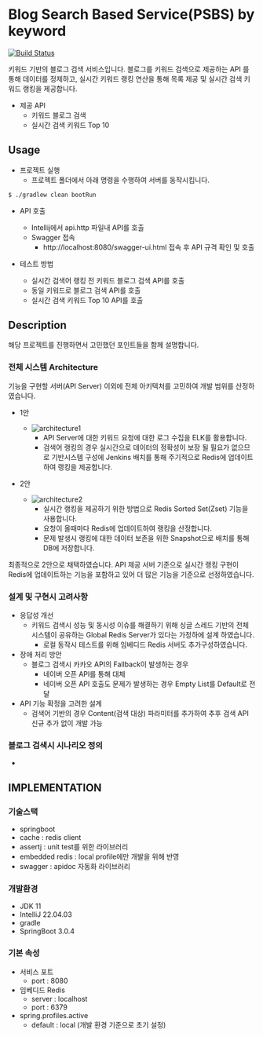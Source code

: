 # Blog Search Based Service(PSBS) by keyword
[![Build Status](https://travis-ci.org/dwyl/esta.svg?branch=master)](https://travis-ci.org/)

키워드 기반의 블로그 검색 서비스입니다. 블로그를 키워드 검색으로 제공하는 API 를 통해 데이터를
정제하고, 실시간 키워드 랭킹 연산을 통해 목록 제공 및 실시간 검색 키워드 랭킹을 제공합니다.

* 제공 API
    * 키워드 블로그 검색
    * 실시간 검색 키워드 Top 10

## Usage
* 프로젝트 실행
    * 프로젝트 폴더에서 아래 명령을 수행하여 서버를 동작시킵니다.
```sh
$ ./gradlew clean bootRun
```

* API 호출
    * Intellij에서 api.http 파일내 API를 호출
    * Swagger 접속
        * http://localhost:8080/swagger-ui.html 접속 후 API 규격 확인 및 호출


* 테스트 방법
    * 실시간 검색어 랭킹 전 키워드 블로그 검색 API를 호출
    * 동일 키워드로 블로그 검색 API를 호출
    * 실시간 검색 키워드 Top 10 API를 호출

## Description
해당 프로젝트를 진행하면서 고민했던 포인트들을 함께 설명합니다.
### 전체 시스템 Architecture
기능을 구현할 서버(API Server) 이외에 전체 아키텍처를 고민하여 개발 범위를 산정하였습니다.
* 1안
    * ![architecture1](https://user-images.githubusercontent.com/10949665/170044674-568ec367-168b-426f-99e1-0c7551e55b07.png)
        * API Server에 대한 키워드 요청에 대한 로그 수집을 ELK를 활용합니다.
        * 검색어 랭킹의 경우 실시간으로 데이터의 정확성이 보장 될 필요가 없으므로 기반시스템 구성에 Jenkins 배치를 통해 주기적으로 Redis에 업데이트하여 랭킹을 제공합니다.


* 2안
    * ![architecture2](https://user-images.githubusercontent.com/10949665/170044658-bfa54706-44a2-4d98-85d6-d794f762990b.png)
        * 실시간 랭킹을 제공하기 위한 방법으로 Redis Sorted Set(Zset) 기능을 사용합니다.
        * 요청이 올때마다 Redis에 업데이트하여 랭킹을 산정합니다.
        * 문제 발생시 랭킹에 대한 데이터 보존을 위한 Snapshot으로 배치를 통해 DB에 저장합니다.

최종적으로 2안으로 채택하였습니다. API 제공 서버 기준으로 실시간 랭킹 구현이 Redis에 업데이트하는 기능을 포함하고 있어 더 많은 기능을 기준으로 선정하였습니다.

### 설계 및 구현시 고려사항
* 응답성 개선
  * 키워드 검색시 성능 및 동시성 이슈를 해결하기 위해 싱글 스레드 기반의 전체 시스템이 공유하는 Global Redis Server가 있다는 가정하에 설계 하였습니다.
    * 로컬 동작시 테스트를 위해 임베디드 Redis 서버도 추가구성하였습니다.
* 장애 처리 방안
  * 블로그 검색시 카카오 API의 Fallback이 발생하는 경우
    * 네이버 오픈 API를 통해 대체
    * 네이버 오픈 API 호출도 문제가 발생하는 경우 Empty List를 Default로 전달
* API 기능 확정을 고려한 설계
    * 검색어 기반의 경우 Content(검색 대상) 파라미터를 추가하여 추후 검색 API 신규 추가 없이 개발 가능

### 블로그 검색시 시나리오 정의
* 

## IMPLEMENTATION
### 기술스택
* springboot
* cache : redis client
* assertj : unit test를 위한 라이브러리
* embedded redis : local profile에만 개발을 위해 반영
* swagger : apidoc 자동화 라이브러리

### 개발환경
* JDK 11
* IntelliJ 22.04.03
* gradle
* SpringBoot 3.0.4

### 기본 속성
* 서비스 포트
    * port : 8080
* 임베디드 Redis
    * server : localhost
    * port : 6379
* spring.profiles.active
    * default : local (개발 환경 기준으로 초기 설정)

